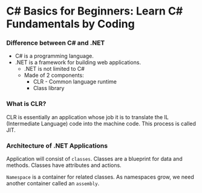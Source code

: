 # C# Basics for Beginners: Learn C# Fundamentals by Coding

### **Difference between C# and .NET**
* C# is a programming language.
* .NET is a framework for building web applications.
    * .NET is not limited to C#
    * Made of 2 components:
        * CLR - Common language runtime
        * Class library

### **What is CLR?**

CLR is essentially an application whose job it is to translate the IL (Intermediate Language) code into the machine code. This process is called JIT.

### **Architecture of .NET Applications**

Application will consist of `classes`. Classes are a blueprint for data and methods. Classes have attributes and actions.

`Namespace` is a container for related classes. As namespaces grow, we need another container called an `assembly`. 

